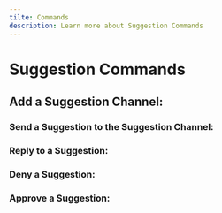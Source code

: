 ```yaml
---
tilte: Commands
description: Learn more about Suggestion Commands
---
```

# Suggestion Commands

## Add a Suggestion Channel:

### Send a Suggestion to the Suggestion Channel:

### Reply to a Suggestion:

### Deny a Suggestion:

### Approve a Suggestion: